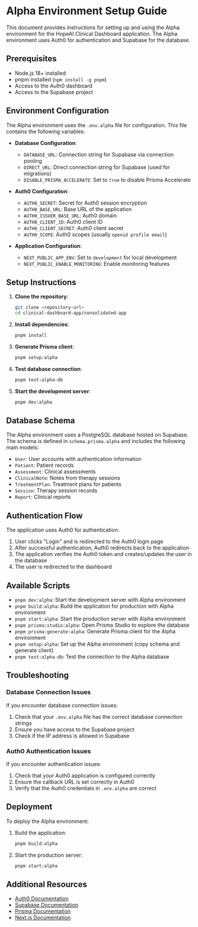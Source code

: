 # Alpha Environment Setup Guide

This document provides instructions for setting up and using the Alpha environment for the HopeAI Clinical Dashboard application. The Alpha environment uses Auth0 for authentication and Supabase for the database.

## Prerequisites

- Node.js 18+ installed
- pnpm installed (`npm install -g pnpm`)
- Access to the Auth0 dashboard
- Access to the Supabase project

## Environment Configuration

The Alpha environment uses the `.env.alpha` file for configuration. This file contains the following variables:

- **Database Configuration**:
  - `DATABASE_URL`: Connection string for Supabase via connection pooling
  - `DIRECT_URL`: Direct connection string for Supabase (used for migrations)
  - `DISABLE_PRISMA_ACCELERATE`: Set to `true` to disable Prisma Accelerate

- **Auth0 Configuration**:
  - `AUTH0_SECRET`: Secret for Auth0 session encryption
  - `AUTH0_BASE_URL`: Base URL of the application
  - `AUTH0_ISSUER_BASE_URL`: Auth0 domain
  - `AUTH0_CLIENT_ID`: Auth0 client ID
  - `AUTH0_CLIENT_SECRET`: Auth0 client secret
  - `AUTH0_SCOPE`: Auth0 scopes (usually `openid profile email`)

- **Application Configuration**:
  - `NEXT_PUBLIC_APP_ENV`: Set to `development` for local development
  - `NEXT_PUBLIC_ENABLE_MONITORING`: Enable monitoring features

## Setup Instructions

1. **Clone the repository**:
   ```bash
   git clone <repository-url>
   cd clinical-dashboard-app/consolidated-app
   ```

2. **Install dependencies**:
   ```bash
   pnpm install
   ```

3. **Generate Prisma client**:
   ```bash
   pnpm setup:alpha
   ```

4. **Test database connection**:
   ```bash
   pnpm test:alpha-db
   ```

5. **Start the development server**:
   ```bash
   pnpm dev:alpha
   ```

## Database Schema

The Alpha environment uses a PostgreSQL database hosted on Supabase. The schema is defined in `schema.prisma.alpha` and includes the following main models:

- `User`: User accounts with authentication information
- `Patient`: Patient records
- `Assessment`: Clinical assessments
- `ClinicalNote`: Notes from therapy sessions
- `TreatmentPlan`: Treatment plans for patients
- `Session`: Therapy session records
- `Report`: Clinical reports

## Authentication Flow

The application uses Auth0 for authentication:

1. User clicks "Login" and is redirected to the Auth0 login page
2. After successful authentication, Auth0 redirects back to the application
3. The application verifies the Auth0 token and creates/updates the user in the database
4. The user is redirected to the dashboard

## Available Scripts

- `pnpm dev:alpha`: Start the development server with Alpha environment
- `pnpm build:alpha`: Build the application for production with Alpha environment
- `pnpm start:alpha`: Start the production server with Alpha environment
- `pnpm prisma:studio:alpha`: Open Prisma Studio to explore the database
- `pnpm prisma:generate:alpha`: Generate Prisma client for the Alpha environment
- `pnpm setup:alpha`: Set up the Alpha environment (copy schema and generate client)
- `pnpm test:alpha-db`: Test the connection to the Alpha database

## Troubleshooting

### Database Connection Issues

If you encounter database connection issues:

1. Check that your `.env.alpha` file has the correct database connection strings
2. Ensure you have access to the Supabase project
3. Check if the IP address is allowed in Supabase

### Auth0 Authentication Issues

If you encounter authentication issues:

1. Check that your Auth0 application is configured correctly
2. Ensure the callback URL is set correctly in Auth0
3. Verify that the Auth0 credentials in `.env.alpha` are correct

## Deployment

To deploy the Alpha environment:

1. Build the application:
   ```bash
   pnpm build:alpha
   ```

2. Start the production server:
   ```bash
   pnpm start:alpha
   ```

## Additional Resources

- [Auth0 Documentation](https://auth0.com/docs)
- [Supabase Documentation](https://supabase.io/docs)
- [Prisma Documentation](https://www.prisma.io/docs)
- [Next.js Documentation](https://nextjs.org/docs)